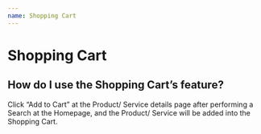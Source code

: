 ```yaml
---
name: Shopping Cart
---
```


# Shopping Cart

## How do I use the Shopping Cart’s feature?

Click “Add to Cart” at the Product/ Service details page after performing a Search at the Homepage, and the Product/ Service will be added into the Shopping Cart.